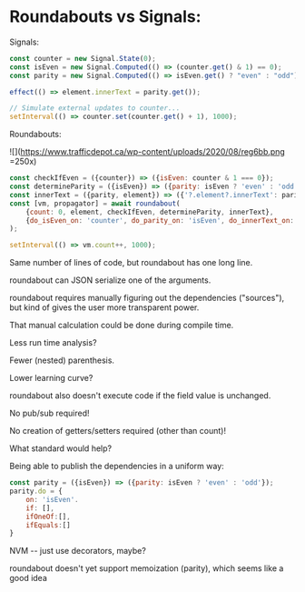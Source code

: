 # Roundabouts vs Signals:

Signals:

```JavaScript
const counter = new Signal.State(0);
const isEven = new Signal.Computed(() => (counter.get() & 1) == 0);
const parity = new Signal.Computed(() => isEven.get() ? "even" : "odd");

effect(() => element.innerText = parity.get());

// Simulate external updates to counter...
setInterval(() => counter.set(counter.get() + 1), 1000);
```

Roundabouts:

![](https://www.trafficdepot.ca/wp-content/uploads/2020/08/reg6bb.png =250x)

```JavaScript
const checkIfEven = ({counter}) => ({isEven: counter & 1 === 0});
const determineParity = ({isEven}) => ({parity: isEven ? 'even' : 'odd'});
const innerText = ({parity, element}) => ({'?.element?.innerText': parity};
const [vm, propagator] = await roundabout(
    {count: 0, element, checkIfEven, determineParity, innerText}, 
    {do_isEven_on: 'counter', do_parity_on: 'isEven', do_innerText_on: 'parity'}
);

setInterval(() => vm.count++, 1000);
```

Same number of lines of code, but roundabout has one long line.

roundabout can JSON serialize one of the arguments.

roundabout requires manually figuring out the dependencies ("sources"), but kind of gives the user more transparent power.

That manual calculation could be done during compile time.

Less run time analysis?

Fewer (nested) parenthesis.

Lower learning curve?

roundabout also doesn't execute code if the field value is unchanged.

No pub/sub required!

No creation of getters/setters required (other than count)!

What standard would help?

Being able to publish the dependencies in a uniform way:

```JavaScript
const parity = ({isEven}) => ({parity: isEven ? 'even' : 'odd'});
parity.do = {
    on: 'isEven'.
    if: [],
    ifOneOf:[],
    ifEquals:[]
}
```

NVM -- just use decorators, maybe?


roundabout doesn't yet support memoization (parity), which seems like a good idea



